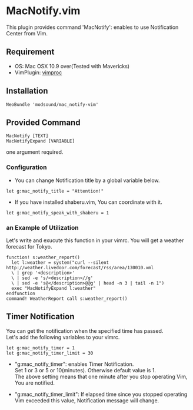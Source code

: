 MacNotify.vim
==============

This plugin provides command 'MacNotify': enables to use Notification Center from Vim.

## Requirement

* OS: Mac OSX 10.9 over(Tested with Mavericks)
* VimPlugin: [vimproc](https://github.com/Shougo/vimproc.vim)

## Installation

```
NeoBundle 'modsound/mac_notify-vim'
```

## Provided Command

```
MacNotify [TEXT]
MacNotifyExpand [VARIABLE]
```
one argument required.  

### Configuration

* You can change Notification title by a global variable below.

```
let g:mac_notify_title = "Attention!"
```

* If you have installed shaberu.vim, You can coordinate with it.

```
let g:mac_notify_speak_with_shaberu = 1
```

### an Example of Utilization

Let's write and exucute this function in your vimrc. You will get a weather forecast for Tokyo.

```
function! s:weather_report()
  let l:weather = system("curl --silent http://weather.livedoor.com/forecast/rss/area/130010.xml
  \ | grep '<description>'
  \ | sed -e 's/<description>//g'
  \ | sed -e 's@</description>@@g' | head -n 3 | tail -n 1")
  exec "MacNotifyExpand l:weather"
endfunction
command! WeatherReport call s:weather_report()
```

## Timer Notification

You can get the notification when the specified time has passed.   
Let's add the following variables to your vimrc.

```
let g:mac_notify_timer = 1  
let g:mac_notify_timer_limit = 30
```

* "g:mac_notify_timer": enables Timer Notification.  
Set 1 or 3 or 5 or 10(minutes). Otherwise default value is 1.  
The above setting means that one minute after you stop operating Vim, You are notified.

* "g:mac_notify_timer_limit": If elapsed time since you stopped operating Vim exceeded this value, Notification message will change.
